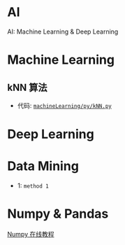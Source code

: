 # AI
 AI: Machine Learning & Deep Learning

# Machine Learning  

## kNN 算法  
- 代码: [`machineLearning/py/kNN.py`](machineLearning/py/kNN.py)

# Deep Learning  

# Data Mining  
- 1: `method 1`

# Numpy & Pandas
 [Numpy 在线教程](https://www.runoob.com/numpy/numpy-tutorial.html)